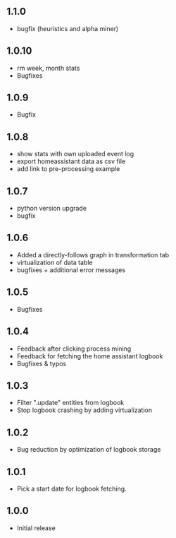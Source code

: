 <!-- https://developers.home-assistant.io/docs/add-ons/presentation#keeping-a-changelog -->

## 1.1.0

- bugfix (heuristics and alpha miner)

## 1.0.10

- rm week, month stats
- Bugfixes

## 1.0.9

- Bugfix

## 1.0.8

- show stats with own uploaded event log
- export homeassistant data as csv file
- add link to pre-processing example

## 1.0.7

- python version upgrade
- bugfix

## 1.0.6

- Added a directly-follows graph in transformation tab
- virtualization of data table
- bugfixes + additional error messages

## 1.0.5

- Bugfixes

## 1.0.4

- Feedback after clicking process mining
- Feedback for fetching the home assistant logbook
- Bugfixes & typos

## 1.0.3

- Filter ".update" entities from logbook
- Stop logbook crashing by adding virtualization

## 1.0.2

- Bug reduction by optimization of logbook storage

## 1.0.1

- Pick a start date for logbook fetching.

## 1.0.0

- Initial release
